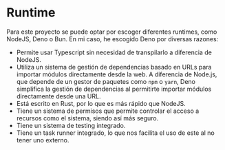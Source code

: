 # Runtime

Para este proyecto se puede optar por escoger diferentes runtimes,
como NodeJS, Deno o Bun.
En mi caso, he escogido Deno por diversas razones:

- Permite usar Typescript sin necesidad de transpilarlo a diferencia de NodeJS.
- Utiliza un sistema de gestión de dependencias basado en URLs para importar módulos
directamente desde la web. A diferencia de Node.js, que depende de un gestor de paquetes
como `npm` o `yarn`, Deno simplifica la gestión de dependencias al permitirte importar
módulos directamente desde una URL.
- Está escrito en Rust, por lo que es más rápido que NodeJS.
- Tiene un sistema de permisos que permite controlar el acceso a recursos como el sistema,
siendo así más seguro.
- Tiene un sistema de testing integrado.
- Tiene un task runner integrado, lo que nos facilita el uso de este al no tener uno externo.
